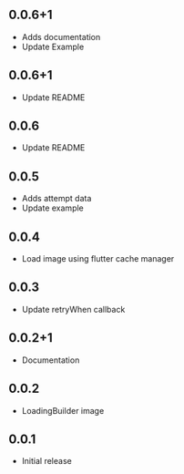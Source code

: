 ## 0.0.6+1
* Adds documentation
* Update Example

## 0.0.6+1
* Update README

## 0.0.6
* Update README

## 0.0.5
* Adds attempt data
* Update example

## 0.0.4
* Load image using flutter cache manager

## 0.0.3
* Update retryWhen callback

## 0.0.2+1
* Documentation

## 0.0.2

* LoadingBuilder image

## 0.0.1

* Initial release
